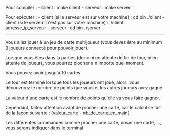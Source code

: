 Pour compiler :
	- client  :
		make client
	- serveur :
		make server

Pour exécuter :
	- client  (si le serveur est sur votre machine) :
		cd bin
		./client
	- client (si le serveur n'est pas sur votre machine) :
		./client adresse_ip_serveur
	- serveur :
		cd bin
		./server

-------------------------------------------------------------

<p>Vous allez jouer à un jeu de carte multijoueur (vous devez être au minimum 3 joueurs connecté pour pouvoir jouer).</p>
<p>Lorsque vous êtes dans la parties (donc ni en attente de fin de tour, ni en attente de joueur), vous pourrez piocher à n'importe quel moment.</p>
<p>Vous pouvez avoir jusqu'à 10 cartes</p>
<p>Le tour est terminé lorsque tous les joueurs ont joué, alors, vous découvrirez le nombre de points que vous et les autres joueurs avez gagné</p>
<p>La valeur d'une carte est le nombre de points qu'elle va vous faire gagner.</p>
<p>Cependant, faites attention avant de piocher une carte, car le calcul se fait de la façon suivante : (valeur_carte - nb_de_carte_en_main)</p>
<p>Les différentes commandes comme piocher une carte, poser une carte, ..., vous serons indiquer dans le terminal</p>
